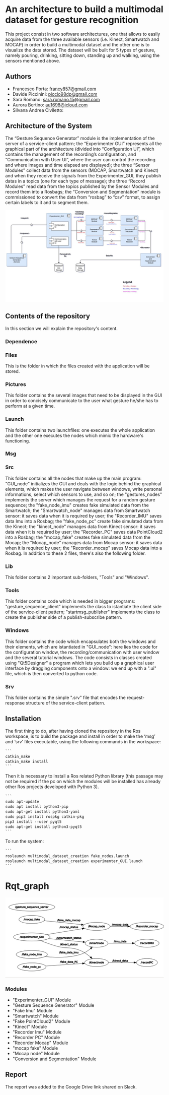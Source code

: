 # An architecture to build a multimodal dataset for gesture recognition
This project consist in two software architectures, one that allows to easily acquire data from the three available sensors (i.e. Kinect, Smartwatch and MOCAP) in order to build a multimodal dataset and the other one is to visualize the data stored.
The dataset will be built for 5 types of gesture, namely pouring, drinking, sitting down, standing up and walking, using the sensors mentioned above.

## Authors
* Francesco Porta: francy857@gmail.com
* Davide Piccinini: piccio98dp@gmail.com
* Sara Romano: sara.romano.15@gmail.com
* Aurora Bertino: au1698@icloud.com
* Silvana Andrea Civiletto:

## Architecture of the System
The “Gesture Sequence Generator” module is the implementation of the server of a service-client
pattern; the “Experimenter GUI” represents all the graphical part of the architecture (divided into “Configuration UI”, which contains the management of the recording’s configuration, and
“Communication with User UI”, where the user can control the recording and where images and
time elapsed are displayed); the three “Sensor Modules” collect data from the sensors (MOCAP,
Smartwatch and Kinect) and when they receive the signals from the Experimenter_GUI, they
publish datas in a topics (one for each type of message); the three “Record Modules” read data
from the topics published by the Sensor Modules and record them into a Rosbags; the
“Conversion and Segmentation” module is commissioned to convert the data from “rosbag” to
“csv” format, to assign certain labels to it and to segment them.

<p align="center"> 
<img src="https://github.com/FraPorta/Itslit/blob/master/ExperimenterDiagram.jpg?raw=true">
</p>

## Contents of the repository
In this section we will explain the repository's content.

### Dependence

### Files
This is the folder in which the files created with the application will be stored.

### Pictures
This folder contains the several images that need to be displayed in the GUI in order to concisely communicate to the user what gesture he/she has to perform at a given time.

### Launch
This folder contains two launchfiles: one executes the whole application and the other one executes the nodes which mimic the hardware's functioning.

### Msg

### Src
This folder contains all the nodes that make up the main program: "GUI_node" initializes the GUI and deals with the logic behind the graphical elements, which makes the user navigate between windows, write personal informations, select which sensors to use, and so on; the "gestures_nodes" implements the server which manages the request for a random gesture sequence; the "fake_node_imu" creates fake simulated data from the Smartwatch; the "Smartwatch_node" manages data from Smartwatch sensor: it saves data when it is required by user; the "Recorder_IMU" saves data Imu into a Rosbag; the "fake_node_pc" create fake simulated data from the Kinect; the "kinect_node" manages data from Kinect sensor: it saves data when it is required by user; the "Recorder_PC" saves data PointCloud2 into a Rosbag; the "mocap_fake" creates fake simulated data from the Mocap; the "Mocap_node" manages data from Mocap sensor: it saves data when it is required by user; the "Recorder_mocap" saves Mocap data into a Rosbag. 
In addition to these 2 files, there's also the following folder.

### Lib
This folder contains 2 important sub-folders, "Tools" and "Windows".

### Tools
This folder contains code which is needed in bigger programs: "gesture_sequence_client" implements the class to istantiate the client side of the service-client pattern; "startmsg_publisher" implements the class to create the publisher side of a publish-subscribe pattern.

### Windows
This folder contains the code which encapsulates both the windows and their elements, which are istantiated in "GUI_node": here lies the code for the configuration window, the recording/communication with user window and the several tutorial windows.
The code consists in classes created using "Qt5Designer" a program which lets you build up a graphical user interface by dragging components onto a window: we end up with a ".ui" file, which is then converted to python code.

### Srv
This folder contains the simple ".srv" file that encodes the request-response structure of the service-client pattern.

## Installation
The first thing to do, after having cloned the repository in the Ros workspace, is to build the package and install in order to make the ‘msg’ and ‘srv’ files executable, using the following commands in the workspace:
    
    ```
    catkin_make
    catkin_make install
    ```

Then it is necessary to install a Ros related Python library (this passage may not be required if the pc on which the modules will be installed has already other Ros projects developed with Python 3). 
    
    ```
	sudo apt-update
	sudo apt install python3-pip
    sudo apt-get install python3-yaml	
    sudo pip3 install rospkg catkin-pkg 
    pip3 install --user pyqt5
	sudo apt-get install python3-pyqt5
    ```

To run the system:
    
    ```
    roslaunch multimodal_dataset_creation fake_nodes.launch
    roslaunch multimodal_dataset_creation experimenter_GUI.launch
    ```

# Rqt_graph
<p align="center"> 
<img src="https://github.com/FraPorta/Itslit/blob/master/rqt.png?raw=true">
</p>

### Modules
* "Experimenter_GUI" Module
* "Gesture Sequence Generator" Module
* "Fake Imu" Module
* "Smartwatch" Module
* "Fake PointCloud2" Module
* "Kinect" Module
* "Recorder Imu" Module
* "Recorder PC" Module
* "Recorder Mocap" Module
* "mocap fake" Module
* "Mocap node" Module
* "Conversion and Segmentation" Module
	
## Report

The report was added to the Google Drive link shared on Slack.